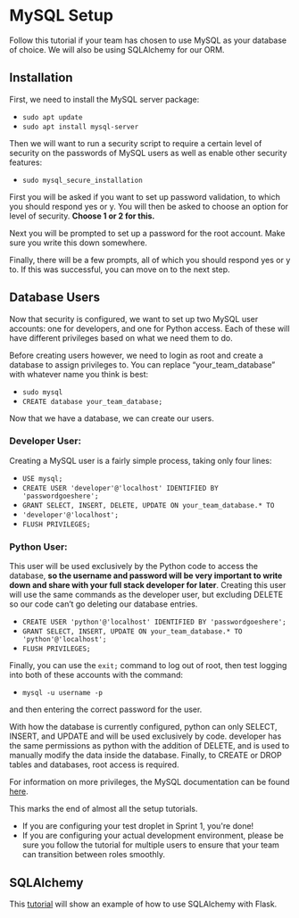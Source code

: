 # MySQL Setup
Follow this tutorial if your team has chosen to use MySQL as your database of choice. We will also be using SQLAlchemy
for our ORM.

## Installation
First, we need to install the MySQL server package:

* `sudo apt update`
* `sudo apt install mysql-server`

Then we will want to run a security script to require a certain level of security on the passwords of MySQL users as well as enable other security features:

* `sudo mysql_secure_installation`

First you will be asked if you want to set up password validation, to which you should respond yes or y.  You will then be asked to choose an option for level of security. **Choose 1 or 2 for this.**

Next you will be prompted to set up a password for the root account. Make sure you write this down somewhere. 

Finally, there will be a few prompts, all of which you should respond yes or y to. If this was successful, you can move on to the next step.

## Database Users
Now that security is configured, we want to set up two MySQL user accounts: one for developers, and one for Python access. Each of these will have different privileges based on what we need them to do.

Before creating users however, we need to login as root and create a database to assign privileges to.  You can replace “your_team_database” with whatever name you think is best:

* `sudo mysql`
* `CREATE database your_team_database;`

Now that we have a database, we can create our users.

### Developer User:
Creating a MySQL user is a fairly simple process, taking only four lines:

* `USE mysql;`
* `CREATE USER 'developer'@'localhost' IDENTIFIED BY 'passwordgoeshere';`
* `GRANT SELECT, INSERT, DELETE, UPDATE ON your_team_database.* TO`
* `'developer'@'localhost';`
* `FLUSH PRIVILEGES;`

### Python User:
This user will be used exclusively by the Python code to access the database, **so the username and password will be very important to write down and share with your full stack developer for later**. Creating this user will use the same commands as the developer user, but excluding DELETE so our code can’t go deleting our database entries.

* `CREATE USER 'python'@'localhost' IDENTIFIED BY 'passwordgoeshere';`
* `GRANT SELECT, INSERT, UPDATE ON your_team_database.* TO 'python'@'localhost';`
* `FLUSH PRIVILEGES;`

Finally, you can use the `exit;` command to log out of root, then test logging into both of these accounts with the command:

* `mysql -u username -p`

and then entering the correct password for the user.

With how the database is currently configured, python can only SELECT, INSERT, and UPDATE and will be used exclusively by code. developer has the same permissions as python with the addition of DELETE, and is used to manually modify the data inside the database. Finally, to CREATE or DROP tables and databases, root access is required.

For information on more privileges, the MySQL documentation can be found [here](https://dev.mysql.com/doc/refman/8.0/en/privileges-provided.html).

This marks the end of almost all the setup tutorials. 

* If you are configuring your test droplet in Sprint 1, you're done!
* If you are configuring your actual development environment, please be sure you follow the tutorial for multiple users to ensure that your team can transition between roles smoothly.

## SQLAlchemy 
This [tutorial](https://www.digitalocean.com/community/tutorials/how-to-use-flask-sqlalchemy-to-interact-with-databases-in-a-flask-application) will show an example of how to use SQLAlchemy with Flask.  